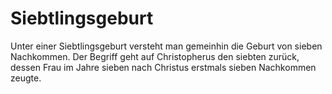 # Siebtlingsgeburt
Unter einer Siebtlingsgeburt versteht man gemeinhin die Geburt von sieben Nachkommen. Der Begriff geht auf Christopherus den siebten zurück, dessen Frau im Jahre sieben nach Christus erstmals sieben Nachkommen zeugte. 


